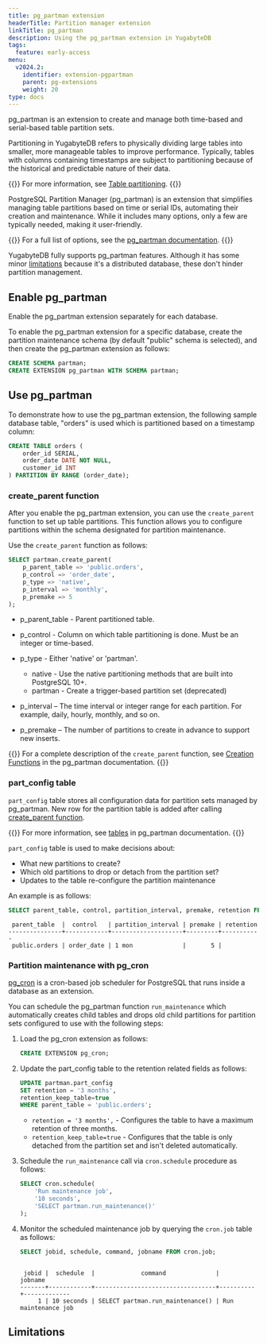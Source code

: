 ```yaml
---
title: pg_partman extension
headerTitle: Partition manager extension
linkTitle: pg_partman
description: Using the pg_partman extension in YugabyteDB
tags:
  feature: early-access
menu:
  v2024.2:
    identifier: extension-pgpartman
    parent: pg-extensions
    weight: 20
type: docs
---
```


pg_partman is an extension to create and manage both time-based and serial-based table partition sets.

Partitioning in YugabyteDB refers to physically dividing large tables into smaller, more manageable tables to improve performance. Typically, tables with columns containing timestamps are subject to partitioning because of the historical and predictable nature of their data.

{{<lead link="../../../ysql-language-features/advanced-features/partitions/">}}
For more information, see [Table partitioning](../../../ysql-language-features/advanced-features/partitions/).
{{</lead>}}

PostgreSQL Partition Manager (pg_partman) is an extension that simplifies managing table partitions based on time or serial IDs, automating their creation and maintenance. While it includes many options, only a few are typically needed, making it user-friendly.

{{<lead link="https://github.com/yugabyte/yugabyte-db/blob/master/src/postgres/third-party-extensions/pg_partman/doc/pg_partman.md">}}
For a full list of options, see the [pg_partman documentation](https://github.com/yugabyte/yugabyte-db/blob/master/src/postgres/third-party-extensions/pg_partman/doc/pg_partman.md).
{{</lead>}}

YugabyteDB fully supports pg_partman features. Although it has some minor [limitations](#limitations) because it's a distributed database, these don't hinder partition management.

## Enable pg_partman

Enable the pg_partman extension separately for each database.

To enable the pg_partman extension for a specific database, create the partition maintenance schema (by default "public" schema is selected), and then create the pg_partman extension as follows:

```sql
CREATE SCHEMA partman;
CREATE EXTENSION pg_partman WITH SCHEMA partman;
```

## Use pg_partman

To demonstrate how to use the pg_partman extension, the following sample database table, "orders" is used which is partitioned based on a timestamp column:

```sql
CREATE TABLE orders (
    order_id SERIAL,
    order_date DATE NOT NULL,
    customer_id INT
) PARTITION BY RANGE (order_date);
```

### create_parent function

After you enable the pg_partman extension, you can use the `create_parent` function to set up table partitions. This function allows you to configure partitions within the schema designated for partition maintenance.

Use the `create_parent` function as follows:

```sql
SELECT partman.create_parent(
    p_parent_table => 'public.orders',
    p_control => 'order_date',
    p_type => 'native',
    p_interval => 'monthly',
    p_premake => 5
);
```

- p_parent_table - Parent partitioned table.
- p_control - Column on which table partitioning is done. Must be an integer or time-based.
- p_type - Either 'native' or 'partman'.

  - native - Use the native partitioning methods that are built into PostgreSQL 10+.
  - partman - Create a trigger-based partition set (deprecated)

- p_interval – The time interval or integer range for each partition. For example, daily, hourly, monthly, and so on.
- p_premake – The number of partitions to create in advance to support new inserts.

{{<lead link="https://github.com/yugabyte/yugabyte-db/blob/master/src/postgres/third-party-extensions/pg_partman/doc/pg_partman.md#creation-functions">}}
For a complete description of the `create_parent` function, see [Creation Functions](https://github.com/yugabyte/yugabyte-db/blob/master/src/postgres/third-party-extensions/pg_partman/doc/pg_partman.md#creation-functions) in the pg_partman documentation.
{{</lead>}}

### part_config table

`part_config` table stores all configuration data for partition sets managed by pg_partman. New row for the partition table is added after calling [create_parent function](#create_parent-function).

{{<lead link="https://github.com/yugabyte/yugabyte-db/blob/master/src/postgres/third-party-extensions/pg_partman/doc/pg_partman.md#tables">}}
For more information, see [tables](https://github.com/yugabyte/yugabyte-db/blob/master/src/postgres/third-party-extensions/pg_partman/doc/pg_partman.md#tables) in pg_partman documentation.
{{</lead>}}

`part_config` table is used to make decisions about:

- What new partitions to create?
- Which old partitions to drop or detach from the partition set?
- Updates to the table re-configure the partition maintenance

An example is as follows:

```sql
SELECT parent_table, control, partition_interval, premake, retention FROM partman.part_config;
```

```output
 parent_table  |  control   | partition_interval | premake | retention
---------------+------------+--------------------+---------+-----------
 public.orders | order_date | 1 mon              |       5 |
```

### Partition maintenance with pg_cron

[pg_cron](../extension-pgcron) is a cron-based job scheduler for PostgreSQL that runs inside a database as an extension.

You can schedule the pg_partman function `run_maintenance` which automatically creates child tables and drops old child partitions for partition sets configured to use with the following steps:

1. Load the pg_cron extension as follows:

    ```sql
    CREATE EXTENSION pg_cron;
    ```

1. Update the part_config table to the retention related fields as follows:

    ```sql
    UPDATE partman.part_config
    SET retention = '3 months',
    retention_keep_table=true
    WHERE parent_table = 'public.orders';
    ```

    - `retention = '3 months',` - Configures the table to have a maximum retention of three months.
    - `retention_keep_table=true` - Configures that the table is only detached from the partition set and isn't deleted automatically.

1. Schedule the `run_maintenance` call via `cron.schedule` procedure as follows:

    ```sql
    SELECT cron.schedule(
        'Run maintenance job',
        '10 seconds',
        'SELECT partman.run_maintenance()'
    );
    ```

1. Monitor the scheduled maintenance job by querying the `cron.job` table as follows:

    ```sql
    SELECT jobid, schedule, command, jobname FROM cron.job;
    ```

    ```output

     jobid |  schedule  |             command              |       jobname
    -------+------------+----------------------------------+----------+-------------
         1 | 10 seconds | SELECT partman.run_maintenance() | Run maintenance job
    ```

## Limitations
